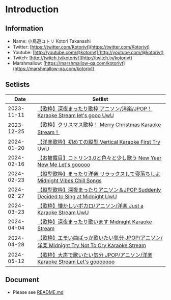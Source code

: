 # Introduction

## Information
- Name: 小鳥遊コトリ Kotori Takanashi
- Twitter: [https://twitter.com/Kotorivt](https://twitter.com/Kotorivt)
- Youtube: [http://youtube.com/@kotorivt](http://youtube.com/@kotorivt)
- Twitch: [http://twitch.tv/kotorivt](http://twitch.tv/kotorivt)
- Marshmallow: [https://marshmallow-qa.com/kotorivt](https://marshmallow-qa.com/kotorivt)

## Setlists

| Date       | Setlist                                                                 |
|------------|-------------------------------------------------------------------------|
| 2023-11-11 | [【歌枠】深夜まったり歌枠 アニソン/洋楽/JPOP！Karaoke Stream let's gooo UwU](./setlists/2023-11-11.md) |
| 2023-12-25 | [【歌枠】クリスマス歌枠！ Merry Christmas Karaoke Stream！](./setlists/2023-12-25.md) |
| 2024-01-20 | [【洋楽歌枠】初めての縦型 Vertical Karaoke First Try UwU](./setlists/2024-01-20.md) |
| 2024-02-16 | [【お披露目】コトリン3.0と色々と少し歌う New Year New Me Let's gooooo](./setlists/2024-02-16.md) |
| 2024-02-23 | [【縦型歌枠】まったり洋楽 リラックスして寝落ちしよ Midnight Vibes Chill Songs](./setlists/2024-02-23.md) |
| 2024-02-27 | [【縦型歌枠】深夜まったりアニソン＆JPOP Suddenly Decided to Sing at Midnight UwU](./setlists/2024-02-27.md) |
| 2024-03-23 | [【歌枠】懐かしいボカロ/アニソン/洋楽 Just a Karaoke Stream UwU](./setlists/2024-03-23.md) |
| 2024-04-04 | [【歌枠】深夜まったり歌います Midnight Karaoke Stream](./setlists/2024-04-04.md) |
| 2024-04-28 | [【歌枠】エモい曲ばっか歌いたい気分 JPOP/アニソン/洋楽 Midnight Try Not To Cry Karaoke Stream](./setlists/2024-04-28.md) |
| 2024-05-12 | [【歌枠】大声で歌いたい気分 JPOP/アニソン/洋楽 Karaoke Stream Let's gooooooo](./setlists/2024-05-12.md) |

## Document
- Please see [README.md](https://github.com/DNIB/Setlist-Workspace/blob/main/public/README.md)
